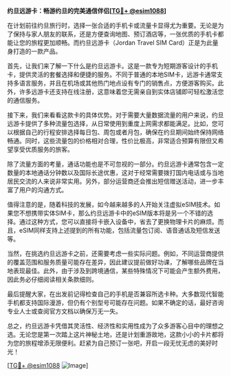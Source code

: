**约旦远游卡：畅游约旦的完美通信伴侣[[TG💪+ @esim1088](https://t.me/s/esim1088)]**

在计划前往约旦旅行时，选择一张合适的手机卡或流量卡显得尤为重要。无论是为了保持与家人朋友的联系，还是方便查询地图、预订酒店等，一张优质的手机卡都能让您的旅程更加顺畅。而约旦远游卡（Jordan Travel SIM Card）正是为此量身打造的一款产品。

首先，让我们来了解一下什么是约旦远游卡。这是一款专为短期游客设计的手机卡，提供灵活的套餐选择和便捷的服务。不同于普通的本地SIM卡，远游卡通常支持多语言服务，并且在机场或其他热门地点设有专门的销售点，方便游客购买。此外，许多远游卡还支持在线注册，这意味着您无需亲自到实体店铺即可轻松激活您的通信服务。

接下来，我们来看看这款卡的具体优势。对于需要大量数据流量的用户来说，约旦远游卡提供了多种流量包选择，从日常使用到重度上网需求都能满足。比如，您可以根据自己的行程安排选择每日包、周包或者月包，确保在约旦期间始终保持网络畅通。同时，这些流量包的价格相对合理，性价比极高，非常适合预算有限但又希望享受优质服务的旅客。

除了流量方面的考量，通话功能也是不可忽视的一部分。约旦远游卡通常包含一定数量的本地通话分钟数以及国际长途优惠，这对于经常需要拨打国内电话或与当地居民交流的人来说非常实用。另外，部分运营商还会推出短信赠送活动，进一步丰富了用户的沟通方式。

值得注意的是，随着科技的发展，如今越来越多的人开始关注虚拟eSIM技术。如果您不想携带实体SIM卡，那么约旦远游卡中的eSIM版本将是另一个不错的选择。通过这种方式，您可以直接将卡嵌入设备中，省去了更换物理卡片的麻烦。而且，eSIM同样支持上述提到的所有功能，包括流量包订阅、语音通话及短信发送等。

当然，在挑选约旦远游卡之前，还需要考虑一些实际问题。例如，不同运营商提供的覆盖范围和服务质量可能存在差异，因此建议提前做好功课，了解哪些品牌在当地表现最佳。此外，由于涉及到跨境通信，某些特殊情况下可能会产生额外费用，因此务必仔细阅读相关条款细则。

最后提醒大家，在出发前记得检查自己的手机是否兼容所选卡种。大多数现代智能手机都支持国际漫游，但仍有个别型号可能存在问题。如果不确定的话，最好咨询专业人士或查阅官方文档以确保万无一失。

总之，约旦远游卡凭借其灵活性、经济性和实用性成为了众多游客心目中的理想之选。无论您是第一次踏上这片神秘土地，还是计划重游故地，这款小小的卡片都将为您的旅程增添无限便利。赶紧为自己预订一张吧，开启一段无忧无虑的美好时光！

[[TG💪+ @esim1088](https://t.me/s/esim1088) ![Image](https://i.postimg.cc/4NQfJmqS/Snipaste-2025-05-13-00-14-12.png)]